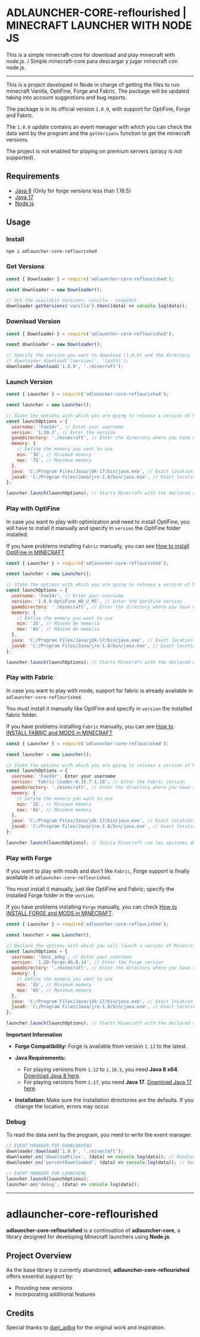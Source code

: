 # ADLAUNCHER-CORE-reflourished | MINECRAFT LAUNCHER WITH NODE JS

This is a simple minecraft-core for download and play minecraft with node.js. / Simple minecraft-core para descargar y jugar minecraft con node.js.

---

This is a project developed in Node in charge of getting the files to run minecraft Vanilla, OptiFine, Forge and Fabric. The package will be updated taking into account suggestions and bug reports.

The package is in its official version `1.0.0`, with support for OptiFine, Forge and Fabric.

The `1.0.0` update contains an event manager with which you can check the data sent by the program and the `getVersions` function to get the minecraft versions.

The project is not enabled for playing on premium servers (piracy is not supported).

## Requirements

- [Java 8](https://www.java.com/en/download/manual.jsp) (Only for forge versions less than 1.16.5)
- [Java 17](https://www.oracle.com/java/technologies/javase/jdk17-archive-downloads.html)
- [Node.js](https://nodejs.org/en)

## Usage

### Install

`npm i adlauncher-core-reflourished`

### Get Versions

```js
const { Downloader } = require('adlauncher-core-reflourished');

const downloader = new Downloader();

// Get the available versions: vanilla - snapshot
downloader.getVersions('vanilla').then((data) => console.log(data));
```

### Download Version

```js
const { Downloader } = require('adlauncher-core-reflourished');

const downloader = new Downloader();

// Specify the version you want to download (1.8.9) and the directory
// downloader.download('[version]', '[path]');
downloader.download('1.8.9', './minecraft');
```

### Launch Version

```js
const { Launcher } = require('adlauncher-core-reflourished');

const launcher = new Launcher();

// State the options with which you are going to release a version of Minecraft
const launchOptions = {
  username: 'Fae34r', // Enter your username
  version: '1.20.1', // Enter the version
  gameDirectory: './minecraft', // Enter the directory where you have downloaded Minecraft
  memory: {
    // Define the memory you want to use
    min: '3G', // Minimum memory
    max: '7G', // Maximum memory
  },
  java: 'C:/Program Files/Java/jdk-17/bin/java.exe', // Exact location of java.exe file (OPTIONAL)
  java8: 'C:/Program Files/Java/jre-1.8/bin/java.exe', // Exact location of the java.exe v8 file (OPTIONAL)
};

launcher.launch(launchOptions); // Starts Minecraft with the declared options
```

### Play with OptiFine

In case you want to play with optimization and need to install OptiFine, you will have to install it manually and specify in `version` the OptiFine folder installed.

If you have problems installing `Fabric` manually, you can see [How to install OptiFine in MINECRAFT](https://youtu.be/hPIQIweUXL8?si=ZhKtysEGmv2Ijsn5)

```js
const { Launcher } = require('adlauncher-core-reflourished');

const launcher = new Launcher();

// State the options with which you are going to release a version of Minecraft
const launchOptions = {
  username: 'Fae34r', // Enter your username
  version: '1.8.9-OptiFine_HD_U_M5', // Enter the OptiFine version
  gameDirectory: './minecraft', // Enter the directory where you have downloaded Minecraft
  memory: {
    // Define the memory you want to use
    min: '2G', // Mínimo de memoria
    max: '6G', // Máximo de memoria
  },
  java: 'C:/Program Files/Java/jdk-17/bin/java.exe', // Exact location of java.exe file (OPTIONAL)
  java8: 'C:/Program Files/Java/jre-1.8/bin/java.exe', // Exact location of java.exe file v8 (OPTIONAL)
};

launcher.launch(launchOptions); // Starts Minecraft with the declared options
```

### Play with Fabric

In case you want to play with mods, support for fabric is already available in `adlauncher-core-reflourished`.

You must install it manually like OptiFine and specify in `version` the installed fabric folder.

If you have problems installing `Fabric` manually, you can see [How to INSTALL FABRIC and MODS in MINECRAFT](https://youtu.be/taUC6R_LiOE?si=Ewz36e0YfV0LOWAp)

```js
const { Launcher } = require('adlauncher-core-reflourished');

const launcher = new Launcher();

// State the options with which you are going to release a version of Minecraft
const launchOptions = {
  username: 'Fae34r', Enter your username
  version: 'fabric-loader-0.15.7-1.18', // Enter the Fabric version
  gameDirectory: './minecraft', // Enter the directory where you have downloaded Minecraft
  memory: {
    // Define the memory you want to use
    min: '2G', // Minimum memory
    max: '6G', // Maximum memory
  },
  java: 'C:/Program Files/Java/jdk-17/bin/java.exe', // Exact location of java.exe file (OPTIONAL)
  java8: 'C:/Program Files/Java/jre-1.8/bin/java.exe', // Exact location of java.exe file v8 (OPTIONAL)
};

launcher.launch(launchOptions); // Inicia Minecraft con las opciones declaradas
```

### Play with Forge

If you want to play with mods and don't like `Fabric`, Forge support is finally available in `adlauncher-core-reflourished`.

You must install it manually, just like OptiFine and Fabric; specify the installed Forge folder in the `version`.

If you have problems installing `Forge` manually, you can check [How to INSTALL FORGE and MODS in MINECRAFT](https://youtu.be/ccecMbYgBKI).

```js
const { Launcher } = require('adlauncher-core-reflourished');

const launcher = new Launcher();

// Declare the options with which you will launch a version of Minecraft
const launchOptions = {
  username: 'dani_adbg', // Enter your username
  version: '1.20-forge-46.0.14', // Enter the Forge version
  gameDirectory: './minecraft', // Enter the directory where you have downloaded Minecraft
  memory: {
    // Define the memory you want to use
    min: '2G', // Minimum memory
    max: '6G', // Maximum memory
  },
  java: 'C:/Program Files/Java/jdk-17/bin/java.exe', // Exact location of the java.exe file (OPTIONAL)
  java8: 'C:/Program Files/Java/jre-1.8/bin/java.exe', // Exact location of the java.exe v8 file (OPTIONAL)
};

launcher.launch(launchOptions); // Starts Minecraft with the declared options
```

**Important Information**

- **Forge Compatibility:** Forge is available from version `1.12` to the latest.

- **Java Requirements:**
  - For playing versions from `1.12` to `1.16.5`, you need **Java 8 x64**. [Download Java 8 here](https://www.java.com/en/download/manual.jsp).
  - For playing versions from `1.17`, you need **Java 17**. [Download Java 17 here](https://www.oracle.com/java/technologies/javase/jdk17-archive-downloads.html).

- **Installation:** Make sure the installation directories are the defaults. If you change the location, errors may occur.


### Debug

To read the data sent by the program, you need to write the event manager.

```js
// EVENT MANAGER FOR DOWNLOADING
downloader.download('1.8.9', './minecraft');
downloader.on('downloadFiles', (data) => console.log(data)); // Handles showing the file packages being downloaded.
downloader.on('percentDownloaded', (data) => console.log(data)); // Handles showing the percentage of each package being downloaded.

// EVENT MANAGER FOR LAUNCHING
launcher.launch(launchOptions);
launcher.on('debug', (data) => console.log(data));
```

---

# adlauncher-core-reflourished

**adlauncher-core-reflourished** is a continuation of **adlauncher-core**, a library designed for developing Minecraft launchers using **Node.js**.

## Project Overview

As the base library is currently abandoned, **adlauncher-core-reflourished** offers essential support by:

- Providing new versions
- Incorporating additional features

## Credits

Special thanks to [dani_adbg](https://github.com/dani-adbg) for the original work and inspiration.

